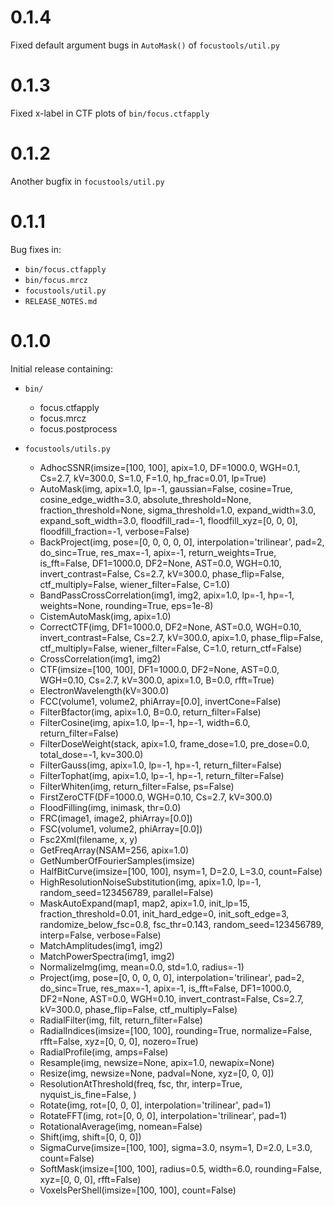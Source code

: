 # 0.1.4

Fixed default argument bugs in `AutoMask()` of `focustools/util.py`

# 0.1.3

Fixed x-label in CTF plots of `bin/focus.ctfapply`

# 0.1.2

Another bugfix in `focustools/util.py`

# 0.1.1

Bug fixes in:

* `bin/focus.ctfapply`
* `bin/focus.mrcz`
* `focustools/util.py`
* `RELEASE_NOTES.md`

# 0.1.0

Initial release containing:

* `bin/`  
  * focus.ctfapply  
  * focus.mrcz  
  * focus.postprocess  

* `focustools/utils.py`  
  * AdhocSSNR(imsize=[100, 100], apix=1.0, DF=1000.0, WGH=0.1, Cs=2.7, kV=300.0, S=1.0, F=1.0, hp_frac=0.01, lp=True)  
  * AutoMask(img, apix=1.0, lp=-1, gaussian=False, cosine=True, cosine_edge_width=3.0, absolute_threshold=None, fraction_threshold=None, sigma_threshold=1.0, expand_width=3.0, expand_soft_width=3.0, floodfill_rad=-1, floodfill_xyz=[0, 0, 0], floodfill_fraction=-1, verbose=False)  
  * BackProject(img, pose=[0, 0, 0, 0, 0], interpolation='trilinear', pad=2, do_sinc=True, res_max=-1, apix=-1, return_weights=True, is_fft=False, DF1=1000.0, DF2=None, AST=0.0, WGH=0.10, invert_contrast=False, Cs=2.7, kV=300.0, phase_flip=False, ctf_multiply=False, wiener_filter=False, C=1.0)  
  * BandPassCrossCorrelation(img1, img2, apix=1.0, lp=-1, hp=-1, weights=None, rounding=True, eps=1e-8)  
  * CistemAutoMask(img, apix=1.0)  
  * CorrectCTF(img, DF1=1000.0, DF2=None, AST=0.0, WGH=0.10, invert_contrast=False, Cs=2.7, kV=300.0, apix=1.0, phase_flip=False, ctf_multiply=False, wiener_filter=False, C=1.0, return_ctf=False)  
  * CrossCorrelation(img1, img2)  
  * CTF(imsize=[100, 100], DF1=1000.0, DF2=None, AST=0.0, WGH=0.10, Cs=2.7, kV=300.0, apix=1.0, B=0.0, rfft=True)  
  * ElectronWavelength(kV=300.0)  
  * FCC(volume1, volume2, phiArray=[0.0], invertCone=False)  
  * FilterBfactor(img, apix=1.0, B=0.0, return_filter=False)  
  * FilterCosine(img, apix=1.0, lp=-1, hp=-1, width=6.0, return_filter=False)  
  * FilterDoseWeight(stack, apix=1.0, frame_dose=1.0, pre_dose=0.0, total_dose=-1, kv=300.0)  
  * FilterGauss(img, apix=1.0, lp=-1, hp=-1, return_filter=False)  
  * FilterTophat(img, apix=1.0, lp=-1, hp=-1, return_filter=False)  
  * FilterWhiten(img, return_filter=False, ps=False)  
  * FirstZeroCTF(DF=1000.0, WGH=0.10, Cs=2.7, kV=300.0)  
  * FloodFilling(img, inimask, thr=0.0)  
  * FRC(image1, image2, phiArray=[0.0])  
  * FSC(volume1, volume2, phiArray=[0.0])  
  * Fsc2Xml(filename, x, y)  
  * GetFreqArray(NSAM=256, apix=1.0)  
  * GetNumberOfFourierSamples(imsize)  
  * HalfBitCurve(imsize=[100, 100], nsym=1, D=2.0, L=3.0, count=False)  
  * HighResolutionNoiseSubstitution(img, apix=1.0, lp=-1, random_seed=123456789, parallel=False)  
  * MaskAutoExpand(map1, map2, apix=1.0, init_lp=15, fraction_threshold=0.01, init_hard_edge=0, init_soft_edge=3, randomize_below_fsc=0.8, fsc_thr=0.143, random_seed=123456789, interp=False, verbose=False)  
  * MatchAmplitudes(img1, img2)  
  * MatchPowerSpectra(img1, img2)  
  * NormalizeImg(img, mean=0.0, std=1.0, radius=-1)  
  * Project(img, pose=[0, 0, 0, 0, 0], interpolation='trilinear', pad=2, do_sinc=True, res_max=-1, apix=-1, is_fft=False, DF1=1000.0, DF2=None, AST=0.0, WGH=0.10, invert_contrast=False, Cs=2.7, kV=300.0, phase_flip=False, ctf_multiply=False)  
  * RadialFilter(img, filt, return_filter=False)  
  * RadialIndices(imsize=[100, 100], rounding=True, normalize=False, rfft=False, xyz=[0, 0, 0], nozero=True)  
  * RadialProfile(img, amps=False)  
  * Resample(img, newsize=None, apix=1.0, newapix=None)  
  * Resize(img, newsize=None, padval=None, xyz=[0, 0, 0])  
  * ResolutionAtThreshold(freq, fsc, thr, interp=True, nyquist_is_fine=False, )  
  * Rotate(img, rot=[0, 0, 0], interpolation='trilinear', pad=1)  
  * RotateFFT(img, rot=[0, 0, 0], interpolation='trilinear', pad=1)  
  * RotationalAverage(img, nomean=False)  
  * Shift(img, shift=[0, 0, 0])  
  * SigmaCurve(imsize=[100, 100], sigma=3.0, nsym=1, D=2.0, L=3.0, count=False)  
  * SoftMask(imsize=[100, 100], radius=0.5, width=6.0, rounding=False, xyz=[0, 0, 0], rfft=False)  
  * VoxelsPerShell(imsize=[100, 100], count=False)  
